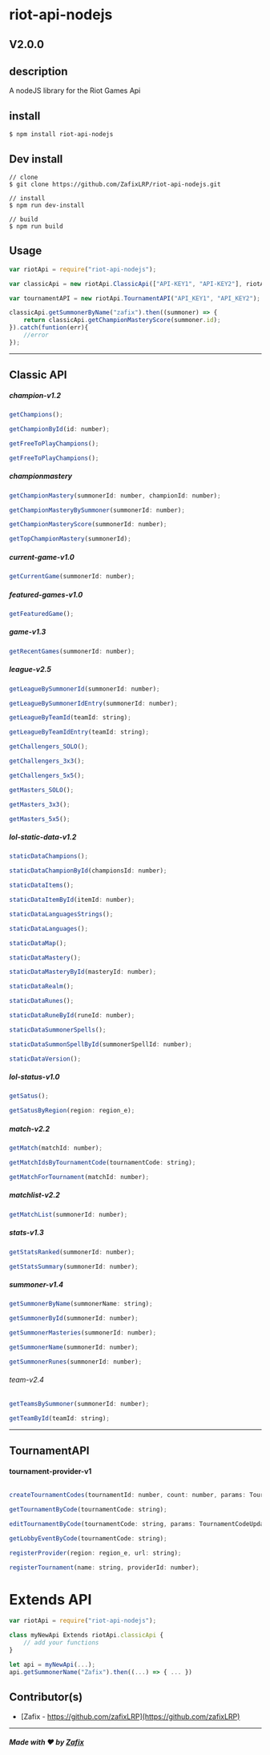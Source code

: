 # riot-api-nodejs

## V2.0.0

## description

A nodeJS library for the Riot Games Api

## install
```
$ npm install riot-api-nodejs
```

## Dev install
```
// clone
$ git clone https://github.com/ZafixLRP/riot-api-nodejs.git

// install
$ npm run dev-install

// build
$ npm run build
```

## Usage
```javascript
var riotApi = require("riot-api-nodejs");

var classicApi = new riotApi.ClassicApi(["API-KEY1", "API-KEY2"], riotApi.region_e.EUW);

var tournamentAPI = new riotApi.TournamentAPI("API_KEY1", "API_KEY2");

classicApi.getSummonerByName("zafix").then((summoner) => {
    return classicApi.getChampionMasteryScore(summoner.id);
}).catch(funtion(err){
    //error
});
```
<hr>

## Classic API

##### champion-v1.2
```javascript
getChampions();

getChampionById(id: number);

getFreeToPlayChampions();

getFreeToPlayChampions();
```
##### championmastery
```javascript
getChampionMastery(summonerId: number, championId: number);

getChampionMasteryBySummoner(summonerId: number);

getChampionMasteryScore(summonerId: number);

getTopChampionMastery(summonerId);
```
##### current-game-v1.0
```javascript
getCurrentGame(summonerId: number);
```
##### featured-games-v1.0
```javascript
getFeaturedGame();
```
##### game-v1.3
```javascript
getRecentGames(summonerId: number);
```
##### league-v2.5
```javascript
getLeagueBySummonerId(summonerId: number);

getLeagueBySummonerIdEntry(summonerId: number);

getLeagueByTeamId(teamId: string);

getLeagueByTeamIdEntry(teamId: string);

getChallengers_SOLO();

getChallengers_3x3();

getChallengers_5x5();

getMasters_SOLO();

getMasters_3x3();

getMasters_5x5();
```
##### lol-static-data-v1.2
```javascript
staticDataChampions();

staticDataChampionById(championsId: number);

staticDataItems();

staticDataItemById(itemId: number);

staticDataLanguagesStrings();

staticDataLanguages();

staticDataMap();

staticDataMastery();

staticDataMasteryById(masteryId: number);

staticDataRealm();

staticDataRunes();

staticDataRuneById(runeId: number);

staticDataSummonerSpells();

staticDataSummonSpellById(summonerSpellId: number);

staticDataVersion();
```
##### lol-status-v1.0
```javascript
getSatus();

getSatusByRegion(region: region_e);
```
##### match-v2.2
```javascript
getMatch(matchId: number);

getMatchIdsByTournamentCode(tournamentCode: string);

getMatchForTournament(matchId: number);
```
##### matchlist-v2.2
```javascript
getMatchList(summonerId: number);
```
##### stats-v1.3
```javascript
getStatsRanked(summonerId: number);

getStatsSummary(summonerId: number);
```
##### summoner-v1.4
```javascript
getSummonerByName(summonerName: string);

getSummonerById(summonerId: number);

getSummonerMasteries(summonerId: number);

getSummonerName(summonerId: number);

getSummonerRunes(summonerId: number);
```
###### team-v2.4
```javascript
getTeamsBySummoner(summonerId: number);

getTeamById(teamId: string);
```
<hr>

## TournamentAPI

#### tournament-provider-v1

```javascript

createTournamentCodes(tournamentId: number, count: number, params: TournamentCodeParameters);

getTournamentByCode(tournamentCode: string);

editTournamentByCode(tournamentCode: string, params: TournamentCodeUpdateParameters);

getLobbyEventByCode(tournamentCode: string);

registerProvider(region: region_e, url: string);

registerTournament(name: string, providerId: number);

```

# Extends API

```javascript
var riotApi = require("riot-api-nodejs");

class myNewApi Extends riotApi.classicApi {
    // add your functions
}

let api = myNewApi(...);
api.getSummonerName("Zafix").then((...) => { ... })
```

## Contributor(s)
- [Zafix - https://github.com/zafixLRP](https://github.com/zafixLRP)

<hr>

##### Made with ♥ by [Zafix](https://github.com/zafixLRP)
